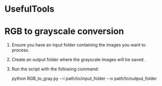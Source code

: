 # UsefulTools

# RGB to grayscale conversion

1. Ensure you have an input folder containing the images you want to process.
2. Create an output folder where the grayscale images will be saved.
3. Run the script with the following command:
   
   python RGB_to_gray.py --i path/to/input_folder --o path/to/output_folder
